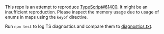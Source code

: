 This repo is an attempt to reproduce [TypeScript#61400](https://github.com/microsoft/TypeScript/issues/61400).
It might be an insufficient reproduction.
Please inspect the memory usage due to usage of enums in maps using the `keyof` directive.

Run `npm test` to log TS diagnostics and compare them to [diagnostics.txt](./diagnostics.txt).
